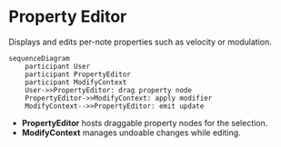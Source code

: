 # Property Editor

Displays and edits per-note properties such as velocity or modulation.

```mermaid
sequenceDiagram
    participant User
    participant PropertyEditor
    participant ModifyContext
    User->>PropertyEditor: drag property node
    PropertyEditor->>ModifyContext: apply modifier
    ModifyContext-->>PropertyEditor: emit update
```

- **PropertyEditor** hosts draggable property nodes for the selection.
- **ModifyContext** manages undoable changes while editing.
